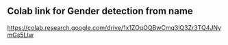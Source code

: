## Colab link for Gender detection from name

https://colab.research.google.com/drive/1x1ZOqOQBwCmq3lQ3Zr3TQ4JNymGs5LIw
